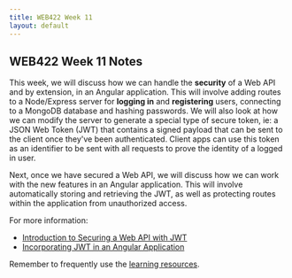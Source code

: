 ```yaml
---
title: WEB422 Week 11
layout: default
---
```


## WEB422 Week 11 Notes

This week, we will discuss how we can handle the **security** of a Web API and by extension, in an Angular application.  This will involve adding routes to a Node/Express server for **logging in** and **registering** users, connecting to a MongoDB database and hashing passwords.   We will also look at how we can modify the server to generate a special type of secure token, ie: a JSON Web Token (JWT) that contains a signed payload that can be sent to the client once they've been authenticated.  Client apps can use this token as an identifier to be sent with all requests to prove the identity of a logged in user. 

Next, once we have secured a Web API, we will discuss how we can work with the new features in an Angular application.  This will involve automatically storing and retrieving the JWT, as well as protecting routes within the application from unauthorized access.

For more information: 

* [Introduction to Securing a Web API with JWT](intro-web-api-security.md)
* [Incorporating JWT in an Angular Application](intro-angular-jwt.md)

Remember to frequently use the [learning resources](/web422/resources).
